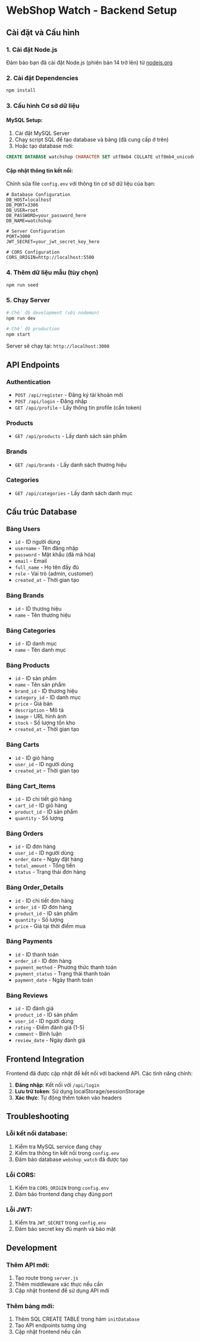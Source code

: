 # WebShop Watch - Backend Setup

## Cài đặt và Cấu hình

### 1. Cài đặt Node.js
Đảm bảo bạn đã cài đặt Node.js (phiên bản 14 trở lên) từ [nodejs.org](https://nodejs.org/)

### 2. Cài đặt Dependencies
```bash
npm install
```

### 3. Cấu hình Cơ sở dữ liệu

#### MySQL Setup:
1. Cài đặt MySQL Server
2. Chạy script SQL để tạo database và bảng (đã cung cấp ở trên)
3. Hoặc tạo database mới:
```sql
CREATE DATABASE watchshop CHARACTER SET utf8mb4 COLLATE utf8mb4_unicode_ci;
```

#### Cập nhật thông tin kết nối:
Chỉnh sửa file `config.env` với thông tin cơ sở dữ liệu của bạn:

```env
# Database Configuration
DB_HOST=localhost
DB_PORT=3306
DB_USER=root
DB_PASSWORD=your_password_here
DB_NAME=watchshop

# Server Configuration
PORT=3000
JWT_SECRET=your_jwt_secret_key_here

# CORS Configuration
CORS_ORIGIN=http://localhost:5500
```

### 4. Thêm dữ liệu mẫu (tùy chọn)
```bash
npm run seed
```

### 5. Chạy Server
```bash
# Chế độ development (với nodemon)
npm run dev

# Chế độ production
npm start
```

Server sẽ chạy tại: `http://localhost:3000`

## API Endpoints

### Authentication
- `POST /api/register` - Đăng ký tài khoản mới
- `POST /api/login` - Đăng nhập
- `GET /api/profile` - Lấy thông tin profile (cần token)

### Products
- `GET /api/products` - Lấy danh sách sản phẩm

### Brands
- `GET /api/brands` - Lấy danh sách thương hiệu

### Categories
- `GET /api/categories` - Lấy danh sách danh mục

## Cấu trúc Database

### Bảng Users
- `id` - ID người dùng
- `username` - Tên đăng nhập
- `password` - Mật khẩu (đã mã hóa)
- `email` - Email
- `full_name` - Họ tên đầy đủ
- `role` - Vai trò (admin, customer)
- `created_at` - Thời gian tạo

### Bảng Brands
- `id` - ID thương hiệu
- `name` - Tên thương hiệu

### Bảng Categories
- `id` - ID danh mục
- `name` - Tên danh mục

### Bảng Products
- `id` - ID sản phẩm
- `name` - Tên sản phẩm
- `brand_id` - ID thương hiệu
- `category_id` - ID danh mục
- `price` - Giá bán
- `description` - Mô tả
- `image` - URL hình ảnh
- `stock` - Số lượng tồn kho
- `created_at` - Thời gian tạo

### Bảng Carts
- `id` - ID giỏ hàng
- `user_id` - ID người dùng
- `created_at` - Thời gian tạo

### Bảng Cart_Items
- `id` - ID chi tiết giỏ hàng
- `cart_id` - ID giỏ hàng
- `product_id` - ID sản phẩm
- `quantity` - Số lượng

### Bảng Orders
- `id` - ID đơn hàng
- `user_id` - ID người dùng
- `order_date` - Ngày đặt hàng
- `total_amount` - Tổng tiền
- `status` - Trạng thái đơn hàng

### Bảng Order_Details
- `id` - ID chi tiết đơn hàng
- `order_id` - ID đơn hàng
- `product_id` - ID sản phẩm
- `quantity` - Số lượng
- `price` - Giá tại thời điểm mua

### Bảng Payments
- `id` - ID thanh toán
- `order_id` - ID đơn hàng
- `payment_method` - Phương thức thanh toán
- `payment_status` - Trạng thái thanh toán
- `payment_date` - Ngày thanh toán

### Bảng Reviews
- `id` - ID đánh giá
- `product_id` - ID sản phẩm
- `user_id` - ID người dùng
- `rating` - Điểm đánh giá (1-5)
- `comment` - Bình luận
- `review_date` - Ngày đánh giá

## Frontend Integration

Frontend đã được cập nhật để kết nối với backend API. Các tính năng chính:

1. **Đăng nhập**: Kết nối với `/api/login`
2. **Lưu trữ token**: Sử dụng localStorage/sessionStorage
3. **Xác thực**: Tự động thêm token vào headers

## Troubleshooting

### Lỗi kết nối database:
1. Kiểm tra MySQL service đang chạy
2. Kiểm tra thông tin kết nối trong `config.env`
3. Đảm bảo database `webshop_watch` đã được tạo

### Lỗi CORS:
1. Kiểm tra `CORS_ORIGIN` trong `config.env`
2. Đảm bảo frontend đang chạy đúng port

### Lỗi JWT:
1. Kiểm tra `JWT_SECRET` trong `config.env`
2. Đảm bảo secret key đủ mạnh và bảo mật

## Development

### Thêm API mới:
1. Tạo route trong `server.js`
2. Thêm middleware xác thực nếu cần
3. Cập nhật frontend để sử dụng API mới

### Thêm bảng mới:
1. Thêm SQL CREATE TABLE trong hàm `initDatabase`
2. Tạo API endpoints tương ứng
3. Cập nhật frontend nếu cần 
